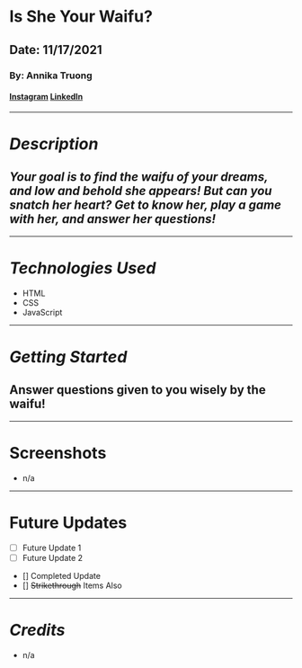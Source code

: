 # Is She Your Waifu?
## Date: 11/17/2021
### By: Annika Truong
#### [Instagram](https://www.instagram.com/ign.xaster/) [LinkedIn](https://www.linkedin.com/in/annika-truong-8573ba207/)
***
# ***Description*** 
## ***Your goal is to find the waifu of your dreams, and low and behold she appears! But can you snatch her heart? Get to know her, play a game with her, and answer her questions!***
***
# ***Technologies Used***
* HTML
* CSS
* JavaScript
***
# ***Getting Started***
## Answer questions given to you wisely by the waifu!
***
# Screenshots
* n/a
***
# Future Updates
- [ ] Future Update 1
- [ ] Future Update 2
- [] Completed Update
- [] ~~Strikethrough~~ Items Also
***
# ***Credits***
* n/a
